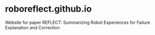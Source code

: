 # roboreflect.github.io
Website for paper REFLECT: Summarizing Robot Experiences for Failure Explanation and Correction